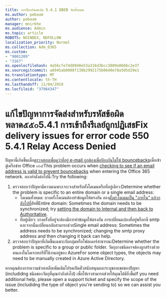 ```yaml
---
title: การป้องกันสแปม 5.4.1 DBEB จับทั้งหมด
ms.author: pebaum
author: pebaum
manager: mnirkhe
ms.audience: Admin
ms.topic: article
ROBOTS: NOINDEX, NOFOLLOW
localization_priority: Normal
ms.collection: Adm_O365
ms.custom:
- "9001209"
- "3167"
ms.openlocfilehash: 4a56cfe74d8940e53a316d3bcc3809e8666c2e37
ms.sourcegitcommit: a8945ab0008f138b2992175b0640e78a505d29e1
ms.translationtype: MT
ms.contentlocale: th-TH
ms.lasthandoff: 11/04/2019
ms.locfileid: "37964347"
---
```

# <a name="fix-delivery-issues-for-error-code-550-541-relay-access-denied"></a><span data-ttu-id="393c4-102">แก้ไขปัญหาการจัดส่งสำหรับรหัสข้อผิดพลาด๕๕๐5.4.1 การเข้าถึงรีเลย์ถูกปฏิเสธ</span><span class="sxs-lookup"><span data-stu-id="393c4-102">Fix delivery issues for error code 550 5.4.1 Relay Access Denied</span></span>

<span data-ttu-id="393c4-103">ปัญหานี้เกิดขึ้นเมื่อ[ตรวจสอบเพื่อดูว่าที่อยู่ e-mail ถูกต้องเพื่อป้องกันไม่ให้ bouncebacks](https://docs.microsoft.com/exchange/mail-flow-best-practices/use-directory-based-edge-blocking)เมื่อเข้าสู่เครือข่าย Office ๓๖๕</span><span class="sxs-lookup"><span data-stu-id="393c4-103">This problem occurs when [checking to see if an email address is valid to prevent bouncebacks](https://docs.microsoft.com/exchange/mail-flow-best-practices/use-directory-based-edge-blocking) when entering the Office 365 network.</span></span> <span data-ttu-id="393c4-104">ลองทำดังต่อไปนี้:</span><span class="sxs-lookup"><span data-stu-id="393c4-104">Try the following:</span></span>

1. <span data-ttu-id="393c4-105">ตรวจสอบว่าปัญหามีความเฉพาะเจาะจงสำหรับทั้งโดเมนหรือที่อยู่เดียว:</span><span class="sxs-lookup"><span data-stu-id="393c4-105">Determine whether the problem is specific to an entire domain or a single email address:</span></span>
    - <span data-ttu-id="393c4-106">โดเมนทั้งหมด: บางครั้งโดเมนต้องทำข้อมูลให้ตรงกัน ลอง[ตั้งค่าโดเมนเป็น "ภายใน" แล้วกลับไปที่](https://docs.microsoft.com/exchange/mail-flow-best-practices/manage-accepted-domains/manage-accepted-domains)สิทธิ์</span><span class="sxs-lookup"><span data-stu-id="393c4-106">Entire domain: Sometimes the domain needs to be synchronized; try [setting the domain to Internal and then back to Authoritative](https://docs.microsoft.com/exchange/mail-flow-best-practices/manage-accepted-domains/manage-accepted-domains).</span></span>
     - <span data-ttu-id="393c4-107">ที่อยู่เดียว: บางครั้งที่อยู่จะต้องมีการทำข้อมูลให้ตรงกัน การเปลี่ยนแปลงที่อยู่พร็อกซี smtp และจากนั้นเปลี่ยนกลับสามารถช่วย</span><span class="sxs-lookup"><span data-stu-id="393c4-107">Single email address: Sometimes the address needs to be synchronized; changing the smtp proxy address and then changing it back can help.</span></span>
2. <span data-ttu-id="393c4-108">ตรวจสอบว่าปัญหาที่เกิดขึ้นเฉพาะกับกลุ่มหรือโฟลเดอร์สาธารณะ</span><span class="sxs-lookup"><span data-stu-id="393c4-108">Determine whether the problem is specific to a group or public folder.</span></span> <span data-ttu-id="393c4-109">วัตถุบางชนิดอาจต้องถูกสร้างด้วยตนเองในไดเรกทอรีที่ใช้งานอยู่ของ Azure</span><span class="sxs-lookup"><span data-stu-id="393c4-109">For some object types, the objects may need to be manually created in Azure Active Directory.</span></span>

<span data-ttu-id="393c4-110">หากคุณต้องการความช่วยเหลือเพิ่มเติมโปรดเปิดตั๋วสนับสนุนและระบุขอบเขตของปัญหา (includidng ชนิดของวัตถุที่คุณกำลังส่งไป) เพื่อให้เราสามารถช่วยให้คุณได้ดียิ่งขึ้น</span><span class="sxs-lookup"><span data-stu-id="393c4-110">If you need additional help, please open a support ticket and specify the scope of the issue (includidng the type of object you're sending to) so we can assist you better.</span></span>